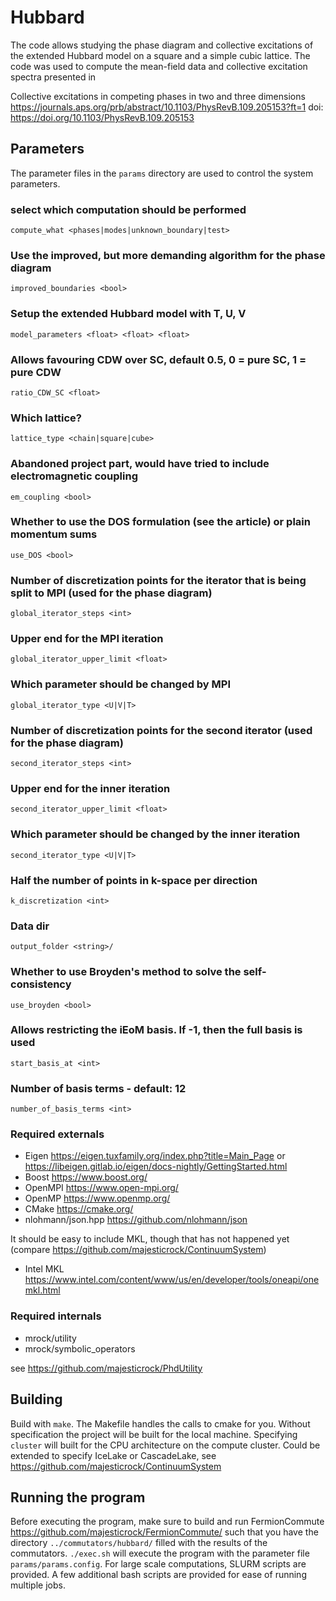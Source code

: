 # Hubbard

The code allows studying the phase diagram and collective excitations of the extended Hubbard model on a square and a simple cubic lattice.
The code was used to compute the mean-field data and collective excitation spectra presented in 

Collective excitations in competing phases in two and three dimensions
https://journals.aps.org/prb/abstract/10.1103/PhysRevB.109.205153?ft=1
doi: https://doi.org/10.1103/PhysRevB.109.205153



## Parameters

The parameter files in the `params` directory are used to control the system parameters.

### select which computation should be performed 
`compute_what <phases|modes|unknown_boundary|test>`
### Use the improved, but more demanding algorithm for the phase diagram
`improved_boundaries <bool>`
### Setup the extended Hubbard model with T, U, V
`model_parameters <float> <float> <float>`
### Allows favouring CDW over SC, default 0.5, 0 = pure SC, 1 = pure CDW
`ratio_CDW_SC <float>`
### Which lattice?
`lattice_type <chain|square|cube>`
### Abandoned project part, would have tried to include electromagnetic coupling
`em_coupling <bool>`
### Whether to use the DOS formulation (see the article) or plain momentum sums
`use_DOS <bool>`
### Number of discretization points for the iterator that is being split to MPI (used for the phase diagram)
`global_iterator_steps <int>`
### Upper end for the MPI iteration
`global_iterator_upper_limit <float>`
### Which parameter should be changed by MPI
`global_iterator_type <U|V|T>`
### Number of discretization points for the second iterator (used for the phase diagram)
`second_iterator_steps <int>`
### Upper end for the inner iteration
`second_iterator_upper_limit <float>`
### Which parameter should be changed by the inner iteration
`second_iterator_type <U|V|T>`
### Half the number of points in k-space per direction
`k_discretization <int>`
### Data dir
`output_folder <string>/`
### Whether to use Broyden's method to solve the self-consistency
`use_broyden <bool>`
### Allows restricting the iEoM basis. If -1, then the full basis is used
`start_basis_at <int>`
### Number of basis terms - default: 12
`number_of_basis_terms <int>`



### Required externals
- Eigen https://eigen.tuxfamily.org/index.php?title=Main_Page or https://libeigen.gitlab.io/eigen/docs-nightly/GettingStarted.html
- Boost https://www.boost.org/
- OpenMPI https://www.open-mpi.org/
- OpenMP https://www.openmp.org/
- CMake https://cmake.org/
- nlohmann/json.hpp https://github.com/nlohmann/json

It should be easy to include MKL, though that has not happened yet (compare https://github.com/majesticrock/ContinuumSystem)
- Intel MKL https://www.intel.com/content/www/us/en/developer/tools/oneapi/onemkl.html 

### Required internals

- mrock/utility
- mrock/symbolic_operators

see https://github.com/majesticrock/PhdUtility


## Building

Build with `make`.
The Makefile handles the calls to cmake for you.
Without specification the project will be built for the local machine.
Specifying `cluster` will built for the CPU architecture on the compute cluster.
Could be extended to specify IceLake or CascadeLake, see https://github.com/majesticrock/ContinuumSystem 

## Running the program

Before executing the program, make sure to build and run FermionCommute
https://github.com/majesticrock/FermionCommute/
such that you have the directory `../commutators/hubbard/` filled with the results of the commutators.
`./exec.sh` will execute the program with the parameter file `params/params.config`.
For large scale computations, SLURM scripts are provided.
A few additional bash scripts are provided for ease of running multiple jobs.
